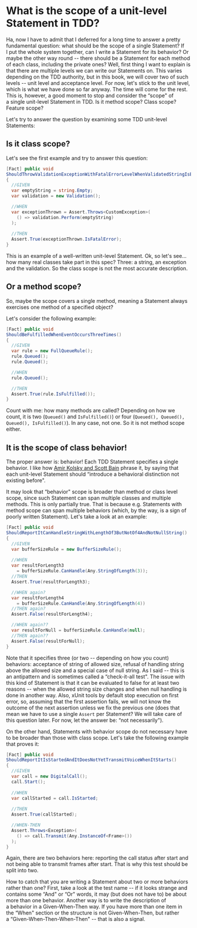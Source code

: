 What is the scope of a unit-level Statement in TDD?
===================================================

Ha, now I have to admit that I deferred for a long time to answer a pretty fundamental question: what should be the scope of a single Statement? If I put the whole system together, can I write a Statement for its behavior? Or maybe the other way round -- there should be a Statement for each method of each class, including the private ones? Well, first thing I want to explain is that there are multiple levels we can write our Statements on. This varies depending on the TDD authority, but in this book, we will cover two of such levels -- unit level and acceptance level. For now, let's stick to the unit level, which is what we have done so far anyway. The time will come for the rest. This is, however, a good moment to stop and consider the “scope" of a single unit-level Statement in TDD. Is it method scope? Class scope? Feature scope?

Let's try to answer the question by examining some TDD unit-level Statements:

Is it class scope? 
------------------

Let's see the first example and try to answer this question:

```csharp
[Fact] public void
ShouldThrowValidationExceptionWithFatalErrorLevelWhenValidatedStringIsEmpty()
{
  //GIVEN
  var emptyString = string.Empty;
  var validation = new Validation();

  //WHEN
  var exceptionThrown = Assert.Throws<CustomException>(
    () => validation.Perform(emptyString) 
  );
  
  //THEN
  Assert.True(exceptionThrown.IsFatalError);
}
```

This is an example of a well-written unit-level Statement. Ok, so let's see... how many real classes take part in this spec? Three: a string, an exception and the validation. So the class scope is not the most accurate description.

Or a method scope?
------------------

So, maybe the scope covers a single method, meaning a Statement always exercises one method of a specified object?

Let's consider the following example:

```csharp
[Fact] public void 
ShouldBeFulfilledWhenEventOccursThreeTimes()
{
  //GIVEN
  var rule = new FullQueueRule();
  rule.Queued();
  rule.Queued();

  //WHEN
  rule.Queued();

  //THEN
  Assert.True(rule.IsFulfilled());
}
```

Count with me: how many methods are called? Depending on how we count, it is two (`Queued()` and `IsFulfilled()`) or four (`Queued(), Queued(), Queued(), IsFulfilled()`). In any case, not one. So it is not method scope either.

It is the scope of class behavior!
----------------------------------

The proper answer is: behavior! Each TDD Statement specifies a single behavior. I like how [Amir Kolsky and Scott Bain](http://sustainabletdd.com) phrase it, by saying that each unit-level Statement should “introduce a behavioral distinction not existing before".

It may look that “behavior" scope is broader than method or class level scope, since such Statement can span multiple classes and multiple methods. This is only partially true. That is because e.g. Statements with method scope can span multiple behaviors (which, by the way, is a sign of poorly written Statement). Let's take a look at an example:

```csharp
[Fact] public void 
ShouldReportItCanHandleStringWithLengthOf3ButNotOf4AndNotNullString()
{
  //GIVEN
  var bufferSizeRule = new BufferSizeRule();
  
  //WHEN
  var resultForLength3 
    = bufferSizeRule.CanHandle(Any.StringOfLength(3));
  //THEN
  Assert.True(resultForLength3);

  //WHEN again?
  var resultForLength4 
    = bufferSizeRule.CanHandle(Any.StringOfLength(4))
  //THEN again?
  Assert.False(resultForLength4);

  //WHEN again??
  var resultForNull = bufferSizeRule.CanHandle(null);
  //THEN again??
  Assert.False(resultForNull);
}
```

Note that it specifies three (or two -- depending on how you count) behaviors: acceptance of string of allowed size, refusal of handling string above the allowed size and a special case of null string. As I said -- this is an antipattern and is sometimes called a “check-it-all test". The issue with this kind of Statement is that it can be evaluated to false for at least two reasons -- when the allowed string size changes and when null handling is done in another way. Also, xUnit tools by default stop execution on first error, so, assuming that the first assertion fails, we will not know the outcome of the next assertion unless we fix the previous one (does that mean we have to use a single `Assert` per Statement? We will take care of this question later. For now, let the answer be: “not necessarily").

On the other hand, Statements with behavior scope do not necessary have to be broader than those with class scope. Let's take the following example that proves it:

```csharp
[Fact] public void
ShouldReportItIsStartedAndItDoesNotYetTransmitVoiceWhenItStarts()
{
  //GIVEN
  var call = new DigitalCall();
  call.Start();
 
  //WHEN
  var callStarted = call.IsStarted;
  
  //THEN
  Assert.True(callStarted);

  //WHEN-THEN
  Assert.Throws<Exception>(
    () => call.Transmit(Any.InstanceOf<Frame>())
  );
}
```

Again, there are two behaviors here: reporting the call status after start and not being able to transmit frames after start. That is why this test should be split into two.

How to catch that you are writing a Statement about two or more behaviors rather than one? First, take a look at the test name -- if it looks strange and contains some “And" or “Or" words, it may (but does not have to) be about more than one behavior. Another way is to write the description of a behavior in a Given-When-Then way. If you have more than one item in the “When" section or the structure is not Given-When-Then, but rather a “Given-When-Then-When-Then" -- that is also a signal.
